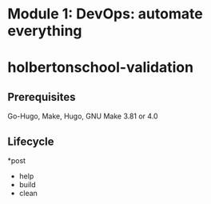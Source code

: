# Module 1: DevOps: automate everything
# holbertonschool-validation
## Prerequisites
Go-Hugo, Make, Hugo, GNU Make 3.81 or 4.0
## Lifecycle
*post
* help
* build 
* clean

